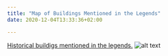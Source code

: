 ```yaml
---
title: "Map of Buildings Mentioned in the Legends"
date: 2020-12-04T13:33:36+02:00

---
```


[Historical buildigs mentioned in the legends.](https://www.google.com/maps/d/edit?mid=14msUar7JJURqt7uKfKjyPQXDqVk&usp=sharing)
![alt text](Capture.jpg)
